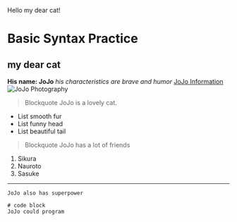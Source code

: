 Hello my dear cat!
# Basic Syntax Practice
## my dear cat
**His name: JoJo** 
*his characteristics are brave and humor*
[JoJo Information](https://jojo.fandom.com/wiki/Joseph_Joestar)
![JoJo Photography](https://encrypted-tbn0.gstatic.com/images?q=tbn:ANd9GcQMWOz5zazASeH6_HEnBFwE3QVgpfWLtDa-vw&usqp=CAU)
> Blockquote JoJo is a lovely cat.
* List smooth fur
* List funny head
* List beautiful tail
> Blockquote JoJo has a lot of friends
1. Sikura
2. Nauroto
3. Sasuke
---
`JoJo also has superpower`
```
# code block
JoJo could program
```

